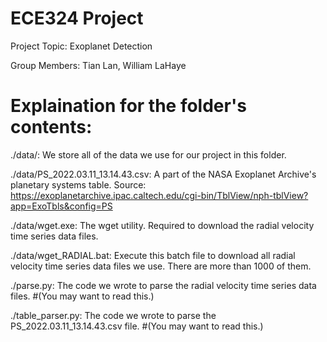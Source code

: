 # ECE324 Project

Project Topic: Exoplanet Detection

Group Members: Tian Lan, William LaHaye

# Explaination for the folder's contents:

./data/: We store all of the data we use for our project in this folder.

./data/PS_2022.03.11_13.14.43.csv: A part of the NASA Exoplanet Archive's planetary systems table. Source: https://exoplanetarchive.ipac.caltech.edu/cgi-bin/TblView/nph-tblView?app=ExoTbls&config=PS

./data/wget.exe: The wget utility. Required to download the radial velocity time series data files.

./data/wget_RADIAL.bat: Execute this batch file to download all radial velocity time series data files we use. There are more than 1000 of them.

./parse.py: The code we wrote to parse the radial velocity time series data files. #(You may want to read this.)

./table_parser.py: The code we wrote to parse the PS_2022.03.11_13.14.43.csv file. #(You may want to read this.)
